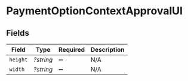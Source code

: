 # PaymentOptionContextApprovalUI


## Fields

| Field              | Type               | Required           | Description        |
| ------------------ | ------------------ | ------------------ | ------------------ |
| `height`           | *?string*          | :heavy_minus_sign: | N/A                |
| `width`            | *?string*          | :heavy_minus_sign: | N/A                |